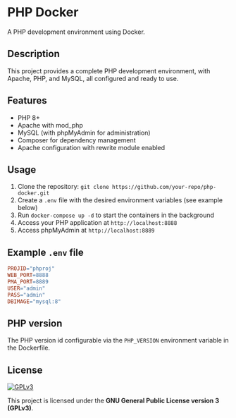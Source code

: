 # PHP Docker

A PHP development environment using Docker.

## Description

This project provides a complete PHP development environment, with Apache, PHP, and MySQL, all configured and ready to use.

## Features

* PHP 8+
* Apache with mod_php
* MySQL (with phpMyAdmin for administration)
* Composer for dependency management
* Apache configuration with rewrite module enabled

## Usage

1. Clone the repository: `git clone https://github.com/your-repo/php-docker.git`
2. Create a `.env` file with the desired environment variables (see example below)
3. Run `docker-compose up -d` to start the containers in the background
4. Access your PHP application at `http://localhost:8888`
5. Access phpMyAdmin at `http://localhost:8889`

## Example `.env` file

```makefile
PROJID="phproj"
WEB_PORT=8888
PMA_PORT=8889
USER="admin"
PASS="admin"
DBIMAGE="mysql:8"
```

## PHP version
The PHP version id configurable via the `PHP_VERSION` environment variable in the Dockerfile.

## License

[![GPLv3](https://www.gnu.org/graphics/gplv3-127x51.png)](https://www.gnu.org/licenses/gpl-3.0.html)

This project is licensed under the **GNU General Public License version 3 (GPLv3)**.
